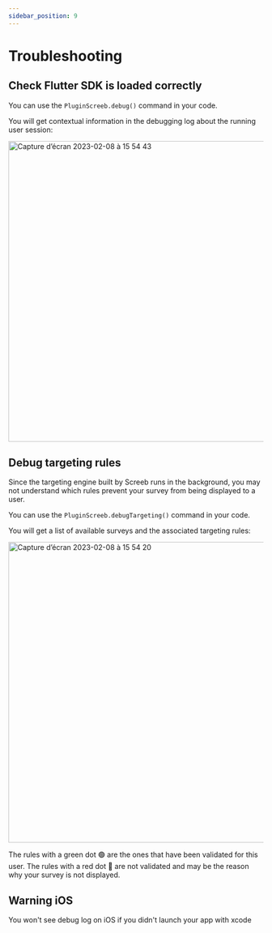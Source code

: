 ```yaml
---
sidebar_position: 9
---
```


# Troubleshooting

## Check Flutter SDK is loaded correctly

You can use the `PluginScreeb.debug()` command in your code.

You will get contextual information in the debugging log about the running user session:

<img width="594" alt="Capture d’écran 2023-02-08 à 15 54 43" src="https://user-images.githubusercontent.com/80167759/217565520-0d6727e7-e178-492d-ba26-b69302b60861.png"/>

## Debug targeting rules

Since the targeting engine built by Screeb runs in the background, you may not understand which rules prevent your survey from being displayed to a user.

You can use the `PluginScreeb.debugTargeting()` command in your code.

You will get a list of available surveys and the associated targeting rules:

<img width="594" alt="Capture d’écran 2023-02-08 à 15 54 20" src="https://user-images.githubusercontent.com/80167759/217565787-49ef0864-0ef1-4e28-8cd4-0f8999318a84.png"/>

The rules with a green dot 🟢 are the ones that have been validated for this user. The rules with a red dot 🔴 are not validated and may be the reason why your survey is not displayed.

## Warning iOS

You won't see debug log on iOS if you didn't launch your app with xcode
